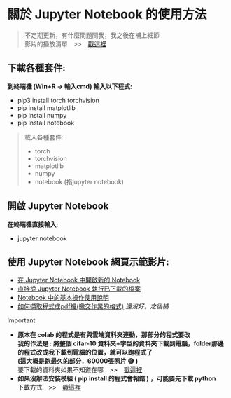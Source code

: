 # 關於 Jupyter Notebook 的使用方法
> 不定期更新，有什麼問題問我，我之後在補上細節  
> 影片的播放清單　>>　[戳這裡](https://www.youtube.com/playlist?list=PL0-uiq-OFO1ys5PpUKkppPlFdBUOwtQO6)



## 下載各種套件:
<b> 到終端機 (Win+R -> 輸入cmd) 輸入以下程式: </b>
- pip3 install torch torchvision
- pip install matplotlib
- pip install numpy
- pip install notebook

> 載入各種套件:
> -  torch
> -  torchvision
> - matplotlib
> - numpy
> - notebook (指jupyter notebook)

## 開啟 Jupyter Notebook

**在終端機直接輸入:**
- jupyter notebook

## 使用 Jupyter Notebook 網頁示範影片:
- [在 Jupyter Notebook 中開啟新的 Notebook](https://youtu.be/TZ81gjLyYKg)  
- [直接從 Jupyter Notebook 執行已下載的檔案](https://youtu.be/x0rgQY7Qvyk)  
- [Notebook 中的基本操作使用說明](https://youtu.be/E_7NEvCanpI)
- [如何擷取程式成pdf檔(繳交作業的格式)](https://www.youtube.com/watch?v=q6EoRBvdVPQ) *還沒好，之後補*


> [!IMPORTANT]
> - **原本在 colab 的程式是有與雲端資料夾連動，那部分的程式要改**  
>   **我的作法是 : 將整個 cifar-10 資料夾+字型的資料夾下載到電腦，folder那邊的程式改成我下載到電腦的位置，就可以跑程式了**  
>   **(這大概是跑最久的部分，60000張照片 :sweat_smile: )**    
>   要下載的資料夾如果不知道在哪　>>　[戳這裡](https://youtu.be/3BjOIPf1Gso)　
> - **如果沒辦法安裝模組 ( pip install 的程式會報錯 ) ，可能要先下載 python**  
>   下載方式　>>　[戳這裡](https://www.youtube.com/watch?v=Oz9OzteWziU&list=PLG_Hgxt_V3Jh6HRKSfzuPLvLDtoS3lnGs&index=3&t=190s)
